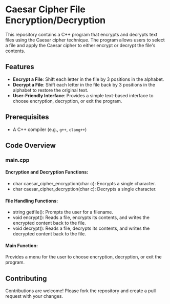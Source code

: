 # Caesar Cipher File Encryption/Decryption

This repository contains a C++ program that encrypts and decrypts text files using the Caesar cipher technique.
The program allows users to select a file and apply the Caesar cipher to either encrypt or decrypt the file's contents.

## Features

- **Encrypt a File**: Shift each letter in the file by 3 positions in the alphabet.
- **Decrypt a File**: Shift each letter in the file back by 3 positions in the alphabet to restore the original text.
- **User-Friendly Interface**: Provides a simple text-based interface to choose encryption, decryption, or exit the program.

## Prerequisites

- A C++ compiler (e.g., `g++`, `clang++`)

## Code Overview
### main.cpp

#### Encryption and Decryption Functions:

- char caesar_cipher_encryption(char c): Encrypts a single character.
- char caesar_cipher_decryption(char c): Decrypts a single character.

#### File Handling Functions:

- string getfile(): Prompts the user for a filename.
- void encrypt(): Reads a file, encrypts its contents, and writes the encrypted content back to the file.
- void decrypt(): Reads a file, decrypts its contents, and writes the decrypted content back to the file.

#### Main Function:

Provides a menu for the user to choose encryption, decryption, or exit the program.

## Contributing

Contributions are welcome! Please fork the repository and create a pull request with your changes.
